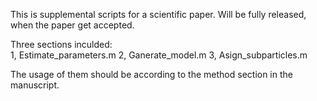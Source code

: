 This is supplemental scripts for a scientific paper. 
Will be fully released, when the paper get accepted. 

Three sections inculded:  
1, Estimate_parameters.m 
2, Ganerate_model.m 
3, Asign_subparticles.m 

The usage of them should be according to the method section in the manuscript.
